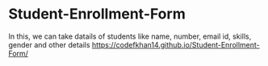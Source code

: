 # Student-Enrollment-Form
In this, we can take datails of students like name, number, email id, skills, gender and other details
https://codefkhan14.github.io/Student-Enrollment-Form/
